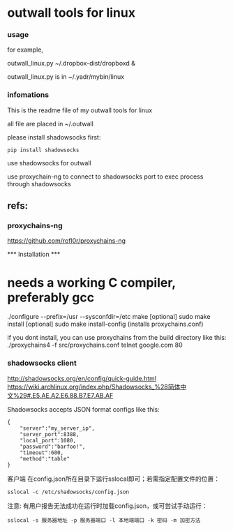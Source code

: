 # outwall tools for linux

### usage
for example, 

  outwall_linux.py ~/.dropbox-dist/dropboxd &

outwall_linux.py is in ~/.yadr/mybin/linux

### infomations

This is the readme file of my outwall tools for linux

all file are placed in ~/.outwall

please install shadowsocks first:

    pip install shadowsocks

use shadowsocks for outwall

use proxychain-ng to connect to shadowsocks port to exec process through shadowsocks

## refs:

### proxychains-ng
https://github.com/rofl0r/proxychains-ng

*** Installation ***

  # needs a working C compiler, preferably gcc
  ./configure --prefix=/usr --sysconfdir=/etc
  make
  [optional] sudo make install
  [optional] sudo make install-config (installs proxychains.conf)

  if you dont install, you can use proxychains from the build directory
  like this: ./proxychains4 -f src/proxychains.conf telnet google.com 80


### shadowsocks client 

http://shadowsocks.org/en/config/quick-guide.html
https://wiki.archlinux.org/index.php/Shadowsocks_%28简体中文%29#.E5.AE.A2.E6.88.B7.E7.AB.AF

Shadowsocks accepts JSON format configs like this:

    {
        "server":"my_server_ip",
        "server_port":8388,
        "local_port":1080,
        "password":"barfoo!",
        "timeout":600,
        "method":"table"
    }

客户端
在config.json所在目录下运行sslocal即可；若需指定配置文件的位置：
    
    sslocal -c /etc/shadowsocks/config.json
注意: 有用户报告无法成功在运行时加载config.json，或可尝试手动运行：
    
    sslocal -s 服务器地址 -p 服务器端口 -l 本地端端口 -k 密码 -m 加密方法